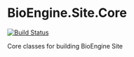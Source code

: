 # BioEngine.Site.Core

[![Build Status](https://dev.azure.com/biowareru/BioWareRu/_apis/build/status/3.0/Core.Site)](https://dev.azure.com/biowareru/BioWareRu/_build/latest?definitionId=21)

Core classes for building BioEngine Site
